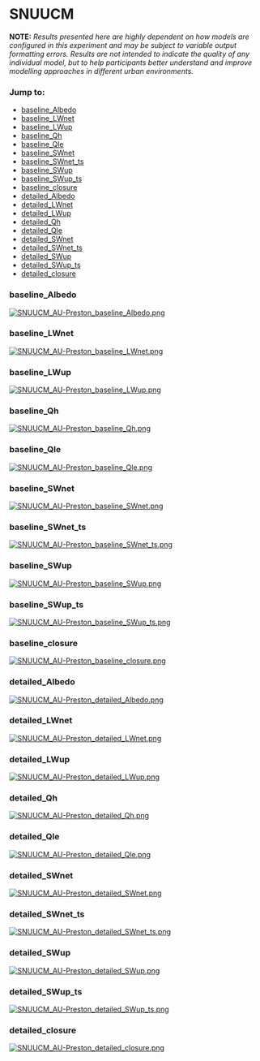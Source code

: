 # SNUUCM

**NOTE:** *Results presented here are highly dependent on how models are configured in this experiment and may be subject to variable output formatting errors. Results are not intended to indicate the quality of any individual model, but to help participants better understand and improve modelling approaches in different urban environments.*

### Jump to:
 - [baseline_Albedo](#baseline_albedo)
 - [baseline_LWnet](#baseline_lwnet)
 - [baseline_LWup](#baseline_lwup)
 - [baseline_Qh](#baseline_qh)
 - [baseline_Qle](#baseline_qle)
 - [baseline_SWnet](#baseline_swnet)
 - [baseline_SWnet_ts](#baseline_swnet_ts)
 - [baseline_SWup](#baseline_swup)
 - [baseline_SWup_ts](#baseline_swup_ts)
 - [baseline_closure](#baseline_closure)
 - [detailed_Albedo](#detailed_albedo)
 - [detailed_LWnet](#detailed_lwnet)
 - [detailed_LWup](#detailed_lwup)
 - [detailed_Qh](#detailed_qh)
 - [detailed_Qle](#detailed_qle)
 - [detailed_SWnet](#detailed_swnet)
 - [detailed_SWnet_ts](#detailed_swnet_ts)
 - [detailed_SWup](#detailed_swup)
 - [detailed_SWup_ts](#detailed_swup_ts)
 - [detailed_closure](#detailed_closure)

### <a name="baseline_albedo"></a>baseline_Albedo
[![SNUUCM_AU-Preston_baseline_Albedo.png](SNUUCM_AU-Preston_baseline_Albedo.png)](SNUUCM_AU-Preston_baseline_Albedo.png)

### <a name="baseline_lwnet"></a>baseline_LWnet
[![SNUUCM_AU-Preston_baseline_LWnet.png](SNUUCM_AU-Preston_baseline_LWnet.png)](SNUUCM_AU-Preston_baseline_LWnet.png)

### <a name="baseline_lwup"></a>baseline_LWup
[![SNUUCM_AU-Preston_baseline_LWup.png](SNUUCM_AU-Preston_baseline_LWup.png)](SNUUCM_AU-Preston_baseline_LWup.png)

### <a name="baseline_qh"></a>baseline_Qh
[![SNUUCM_AU-Preston_baseline_Qh.png](SNUUCM_AU-Preston_baseline_Qh.png)](SNUUCM_AU-Preston_baseline_Qh.png)

### <a name="baseline_qle"></a>baseline_Qle
[![SNUUCM_AU-Preston_baseline_Qle.png](SNUUCM_AU-Preston_baseline_Qle.png)](SNUUCM_AU-Preston_baseline_Qle.png)

### <a name="baseline_swnet"></a>baseline_SWnet
[![SNUUCM_AU-Preston_baseline_SWnet.png](SNUUCM_AU-Preston_baseline_SWnet.png)](SNUUCM_AU-Preston_baseline_SWnet.png)

### <a name="baseline_swnet_ts"></a>baseline_SWnet_ts
[![SNUUCM_AU-Preston_baseline_SWnet_ts.png](SNUUCM_AU-Preston_baseline_SWnet_ts.png)](SNUUCM_AU-Preston_baseline_SWnet_ts.png)

### <a name="baseline_swup"></a>baseline_SWup
[![SNUUCM_AU-Preston_baseline_SWup.png](SNUUCM_AU-Preston_baseline_SWup.png)](SNUUCM_AU-Preston_baseline_SWup.png)

### <a name="baseline_swup_ts"></a>baseline_SWup_ts
[![SNUUCM_AU-Preston_baseline_SWup_ts.png](SNUUCM_AU-Preston_baseline_SWup_ts.png)](SNUUCM_AU-Preston_baseline_SWup_ts.png)

### <a name="baseline_closure"></a>baseline_closure
[![SNUUCM_AU-Preston_baseline_closure.png](SNUUCM_AU-Preston_baseline_closure.png)](SNUUCM_AU-Preston_baseline_closure.png)

### <a name="detailed_albedo"></a>detailed_Albedo
[![SNUUCM_AU-Preston_detailed_Albedo.png](SNUUCM_AU-Preston_detailed_Albedo.png)](SNUUCM_AU-Preston_detailed_Albedo.png)

### <a name="detailed_lwnet"></a>detailed_LWnet
[![SNUUCM_AU-Preston_detailed_LWnet.png](SNUUCM_AU-Preston_detailed_LWnet.png)](SNUUCM_AU-Preston_detailed_LWnet.png)

### <a name="detailed_lwup"></a>detailed_LWup
[![SNUUCM_AU-Preston_detailed_LWup.png](SNUUCM_AU-Preston_detailed_LWup.png)](SNUUCM_AU-Preston_detailed_LWup.png)

### <a name="detailed_qh"></a>detailed_Qh
[![SNUUCM_AU-Preston_detailed_Qh.png](SNUUCM_AU-Preston_detailed_Qh.png)](SNUUCM_AU-Preston_detailed_Qh.png)

### <a name="detailed_qle"></a>detailed_Qle
[![SNUUCM_AU-Preston_detailed_Qle.png](SNUUCM_AU-Preston_detailed_Qle.png)](SNUUCM_AU-Preston_detailed_Qle.png)

### <a name="detailed_swnet"></a>detailed_SWnet
[![SNUUCM_AU-Preston_detailed_SWnet.png](SNUUCM_AU-Preston_detailed_SWnet.png)](SNUUCM_AU-Preston_detailed_SWnet.png)

### <a name="detailed_swnet_ts"></a>detailed_SWnet_ts
[![SNUUCM_AU-Preston_detailed_SWnet_ts.png](SNUUCM_AU-Preston_detailed_SWnet_ts.png)](SNUUCM_AU-Preston_detailed_SWnet_ts.png)

### <a name="detailed_swup"></a>detailed_SWup
[![SNUUCM_AU-Preston_detailed_SWup.png](SNUUCM_AU-Preston_detailed_SWup.png)](SNUUCM_AU-Preston_detailed_SWup.png)

### <a name="detailed_swup_ts"></a>detailed_SWup_ts
[![SNUUCM_AU-Preston_detailed_SWup_ts.png](SNUUCM_AU-Preston_detailed_SWup_ts.png)](SNUUCM_AU-Preston_detailed_SWup_ts.png)

### <a name="detailed_closure"></a>detailed_closure
[![SNUUCM_AU-Preston_detailed_closure.png](SNUUCM_AU-Preston_detailed_closure.png)](SNUUCM_AU-Preston_detailed_closure.png)

